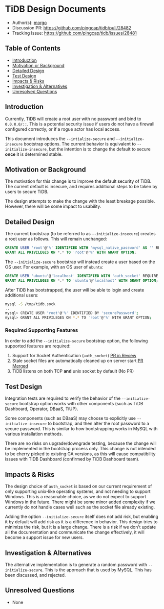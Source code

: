 # TiDB Design Documents

- Author(s): [morgo](http://github.com/morgo)
- Discussion PR: https://github.com/pingcap/tidb/pull/28482
- Tracking Issue: https://github.com/pingcap/tidb/issues/28481

## Table of Contents

* [Introduction](#introduction)
* [Motivation or Background](#motivation-or-background)
* [Detailed Design](#detailed-design)
* [Test Design](#test-design)
* [Impacts & Risks](#impacts--risks)
* [Investigation & Alternatives](#investigation--alternatives)
* [Unresolved Questions](#unresolved-questions)

## Introduction

Currently, TiDB will create a root user with no password and bind to `0.0.0.0/::`. This is a potential security issue if users do not have a firewall configured correctly, or if a rogue actor has local access.

This document introduces the `--intialize-secure` and `--initialize-insecure` bootstrap options. The current behavior is equivalent to `--initialize-insecure`, but the intention is to change the default to secure **once** it is determined stable.

## Motivation or Background

The motivation for this change is to improve the default security of TiDB. The current default is insecure, and requires additional steps to be taken by users to secure TiDB.

The design attempts to make the change with the least breakage possible. However, there will be some impact to usability.

## Detailed Design

The current bootstrap (to be referred to as `--initialize-insecure`) creates a root user as follows. This will remain unchanged:

```sql
CREATE USER 'root'@'%' IDENTIFIED WITH 'mysql_native_password' AS '' REQUIRE NONE PASSWORD EXPIRE DEFAULT ACCOUNT UNLOCK;
GRANT ALL PRIVILEGES ON *.* TO 'root'@'%' WITH GRANT OPTION;
```

The `--initialize-secure` bootstrap will instead create a user based on the OS user. For example, with an OS user of `ubuntu`:

```sql
CREATE USER 'ubuntu'@'localhost' IDENTIFIED WITH 'auth_socket' REQUIRE NONE PASSWORD EXPIRE DEFAULT ACCOUNT UNLOCK;
GRANT ALL PRIVILEGES ON *.* TO 'ubuntu'@'localhost' WITH GRANT OPTION;
```

After TiDB has bootstrapped, the user will be able to login and create additional users:

```bash
mysql -S /tmp/tidb.sock
..
mysql> CREATE USER 'root'@'%' IDENTIFIED BY 'securePassword';
mysql> GRANT ALL PRIVILEGES ON *.* TO 'root'@'%' WITH GRANT OPTION;
```

### Required Supporting Features

In order to add the `--initialize-secure` bootstrap option, the following supported features are required:

1. Support for Socket Authentication (`auth_socket`) [PR in Review](https://github.com/pingcap/tidb/pull/27561)
2. Stale socket files are automatically cleaned up on server start [PR Merged](https://github.com/pingcap/tidb/pull/27886)
3. TiDB listens on both TCP **and** unix socket by default (No PR)

## Test Design

Integration tests are required to verify the behavior of the `--initialize-secure` bootstrap option works with other components (such as TiDB Dashboard, Operator, DBaaS, TiUP).

Some components (such as DBaaS) may choose to explicitly use `--initialize-insecure` to bootstrap, and then alter the root password to a secure password. This is similar to how bootstrapping works in MySQL with various installation methods.

There are no risks on upgrade/downgrade testing, because the change will be implemented in the bootstrap process only. This change is not intended to be cherry picked to existing GA versions, as this will cause compatibility issues with TiDB Dashboard (confirmed by TiDB Dashboard team).

## Impacts & Risks

The design choice of `auth_socket` is based on our current requirement of only supporting unix-like operating systems, and not needing to support Windows. This is a reasonable choice, as we do not expect to support Windows in the future. There might be some minor added complexity if we currently do not handle cases well such as the socket file already existing.

Adding the option `--initialize-secure` itself does not add risk, but enabling it by default will add risk as it is a difference in behavior. This design tries to minimize the risk, but it is a large change. There is a risk if we don't update all the documentation and communicate the change effectively, it will become a support issue for new users.

## Investigation & Alternatives

The alternative implementation is to generate a random password with `--initialize-secure`. This is the approach that is used by MySQL. This has been discussed, and rejected.

## Unresolved Questions

- None